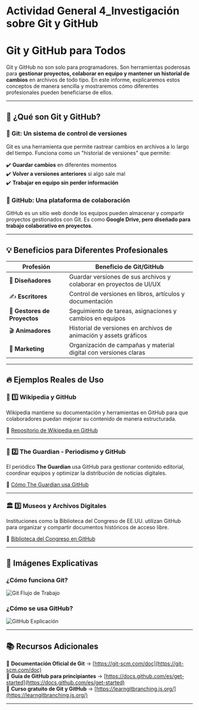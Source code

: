 # Actividad General 4_Investigación sobre Git y GitHub

# Git y GitHub para Todos

Git y GitHub no son solo para programadores. Son herramientas poderosas para **gestionar proyectos, colaborar en equipo y mantener un historial de cambios** en archivos de todo tipo. En este informe, explicaremos estos conceptos de manera sencilla y mostraremos cómo diferentes profesionales pueden beneficiarse de ellos.

---

## 🧩 ¿Qué son Git y GitHub?

### 📌 Git: Un sistema de control de versiones  

Git es una herramienta que permite rastrear cambios en archivos a lo largo del tiempo. Funciona como un "historial de versiones" que permite:  

✔️ **Guardar cambios** en diferentes momentos  
✔️ **Volver a versiones anteriores** si algo sale mal  
✔️ **Trabajar en equipo sin perder información**  

### 📌 GitHub: Una plataforma de colaboración  

GitHub es un sitio web donde los equipos pueden almacenar y compartir proyectos gestionados con Git. Es como **Google Drive, pero diseñado para trabajo colaborativo en proyectos**.

---

## 💡 Beneficios para Diferentes Profesionales  

| Profesión         | Beneficio de Git/GitHub |
|------------------|------------------------|
| 🎨 **Diseñadores** | Guardar versiones de sus archivos y colaborar en proyectos de UI/UX |
| ✍️ **Escritores** | Control de versiones en libros, artículos y documentación |
| 📅 **Gestores de Proyectos** | Seguimiento de tareas, asignaciones y cambios en equipos |
| 🎬 **Animadores** | Historial de versiones en archivos de animación y assets gráficos |
| 📢 **Marketing** | Organización de campañas y material digital con versiones claras |

---

## 🔥 Ejemplos Reales de Uso  

### 📖 1️⃣ Wikipedia y GitHub  

Wikipedia mantiene su documentación y herramientas en GitHub para que colaboradores puedan mejorar su contenido de manera estructurada.  

🔗 [Repositorio de Wikipedia en GitHub](https://github.com/wikimedia/)  

---

### 🎨 2️⃣ The Guardian - Periodismo y GitHub  

El periódico **The Guardian** usa GitHub para gestionar contenido editorial, coordinar equipos y optimizar la distribución de noticias digitales.  

🔗 [Cómo The Guardian usa GitHub](https://www.theguardian.com/info/developer-blog)  

---

### 🏛 3️⃣ Museos y Archivos Digitales  

Instituciones como la Biblioteca del Congreso de EE.UU. utilizan GitHub para organizar y compartir documentos históricos de acceso libre.  

🔗 [Biblioteca del Congreso en GitHub](https://github.com/LibraryOfCongress)  

---

## 📸 Imágenes Explicativas  

### ¿Cómo funciona Git?  
![Git Flujo de Trabajo](https://git-scm.com/images/about/branching.png)  

### ¿Cómo se usa GitHub?  
![GitHub Explicación](https://docs.github.com/assets/cb-13867/images/help/repository/repo-actions.png)  

---

## 📚 Recursos Adicionales  

📖 **Documentación Oficial de Git** → [https://git-scm.com/doc](https://git-scm.com/doc)  
📖 **Guía de GitHub para principiantes** → [https://docs.github.com/es/get-started](https://docs.github.com/es/get-started)  
📖 **Curso gratuito de Git y GitHub** → [https://learngitbranching.js.org/](https://learngitbranching.js.org/)  

---
